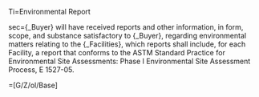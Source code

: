 Ti=Environmental Report

sec={_Buyer} will have received reports and other information, in form, scope, and substance satisfactory to {_Buyer}, regarding environmental matters relating to the {_Facilities}, which reports shall include, for each Facility, a report that conforms to the ASTM Standard Practice for Environmental Site Assessments:  Phase I Environmental Site Assessment Process, E 1527-05.

=[G/Z/ol/Base]
